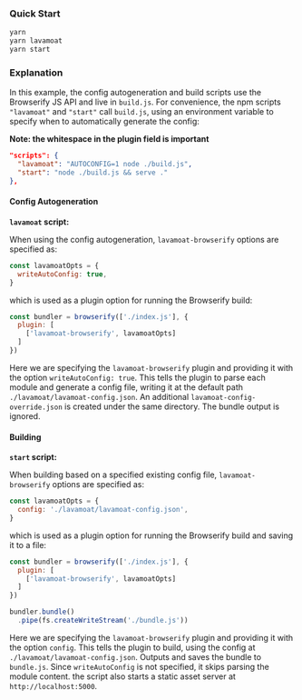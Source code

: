 ### Quick Start

```bash
yarn
yarn lavamoat
yarn start
```

### Explanation

In this example, the config autogeneration and build scripts use the Browserify JS API and live in `build.js`. For convenience, the npm scripts `"lavamoat"` and `"start"` call `build.js`, using an environment variable to specify when to automatically generate the config:

**Note: the whitespace in the plugin field is important**

```json
"scripts": {
  "lavamoat": "AUTOCONFIG=1 node ./build.js",
  "start": "node ./build.js && serve ."
},
```

#### Config Autogeneration

**`lavamoat` script:**

When using the config autogeneration, `lavamoat-browserify` options are specified as:

```js
const lavamoatOpts = {
  writeAutoConfig: true,
}
```

which is used as a plugin option for running the Browserify build:

```js
const bundler = browserify(['./index.js'], {
  plugin: [
    ['lavamoat-browserify', lavamoatOpts]
  ]
})
```

Here we are specifying the `lavamoat-browserify` plugin and providing it with the option `writeAutoConfig: true`. This tells the plugin to parse each module and generate a config file, writing it at the default path `./lavamoat/lavamoat-config.json`. An additional `lavamoat-config-override.json` is created under the same directory. The bundle output is ignored. 

#### Building

**`start` script:**

When building based on a specified existing config file, `lavamoat-browserify` options are specified as:

```js
const lavamoatOpts = {
  config: './lavamoat/lavamoat-config.json',
}
```

which is used as a plugin option for running the Browserify build and saving it to a file:

```js
const bundler = browserify(['./index.js'], {
  plugin: [
    ['lavamoat-browserify', lavamoatOpts]
  ]
})

bundler.bundle()
  .pipe(fs.createWriteStream('./bundle.js'))
```

Here we are specifying the `lavamoat-browserify` plugin and providing it with the option `config`. This tells the plugin to build, using the config at `./lavamoat/lavamoat-config.json`. Outputs and saves the bundle to `bundle.js`. Since `writeAutoConfig` is not specified, it skips parsing the module content. the script also starts a static asset server at `http://localhost:5000`.


